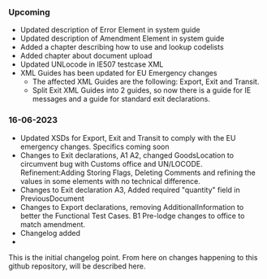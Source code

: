 ### Upcoming
* Updated description of Error Element in system guide
* Updated description of Amendment Element in system guide
* Added a chapter describing how to use and lookup codelists
* Added chapter about document upload
* Updated UNLocode in IE507 testcase XML 
* XML Guides has been updated for EU Emergency changes
  * The affected XML Guides are the following: Export, Exit and Transit.
  * Split Exit XML Guides into 2 guides, so now there is a guide for IE messages and a guide for standard exit declarations.

### 16-06-2023
* Updated XSDs for Export, Exit and Transit to comply with the EU emergency changes. Specifics coming soon
* Changes to Exit declarations, A1 A2, changed GoodsLocation to circumvent bug with Customs office and UN/LOCODE. Refinement:Adding Storing Flags, Deleting Comments and refining the values in some elements with no technical difference.
* Changes to Exit declaration A3, Added required "quantity" field in PreviousDocument
* Changes to Export declarations, removing AdditionalInformation to better the Functional Test Cases. B1 Pre-lodge changes to office to match amendment.
* Changelog added
* 
This is the initial changelog point. From here on changes happening to this github repository, will be described here.